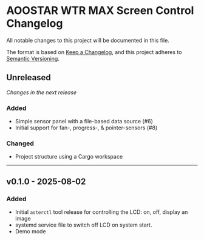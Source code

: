 # AOOSTAR WTR MAX Screen Control Changelog

All notable changes to this project will be documented in this file.

The format is based on [Keep a Changelog](https://keepachangelog.com/en/1.0.0/),
and this project adheres to [Semantic Versioning](https://semver.org/spec/v2.0.0.html).

## Unreleased

_Changes in the next release_

### Added
- Simple sensor panel with a file-based data source (#6) 
- Initial support for fan-, progress-, & pointer-sensors (#8)

### Changed
- Project structure using a Cargo workspace

---

## v0.1.0 - 2025-08-02
### Added
- Initial `asterctl` tool release for controlling the LCD: on, off, display an image
- systemd service file to switch off LCD on system start.
- Demo mode
